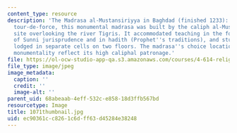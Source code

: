 ```yaml
---
content_type: resource
description: 'The Madrasa al-Mustansiriyya in Baghdad (finished 1233): a late Abbasid
  tour-de-force, this monumental madrasa was built by the caliph al-Mustansir on a
  site overlooking the river Tigris. It accommodated teaching in the four schools
  of Sunni jurisprudence and in hadith (Prophet''s traditions), and students were
  lodged in separate cells on two floors. The madrasa''s choice location and pronounced
  monumentality reflect its high caliphal patronage.'
file: https://ol-ocw-studio-app-qa.s3.amazonaws.com/courses/4-614-religious-architecture-and-islamic-cultures-fall-2002/ec90361cc8261c6dff63d45284e38248_1071thumbnail.jpg
file_type: image/jpeg
image_metadata:
  caption: ''
  credit: ''
  image-alt: ''
parent_uid: 68abeaab-4eff-532c-e858-18d3ffb567bd
resourcetype: Image
title: 1071thumbnail.jpg
uid: ec90361c-c826-1c6d-ff63-d45284e38248
---
```

